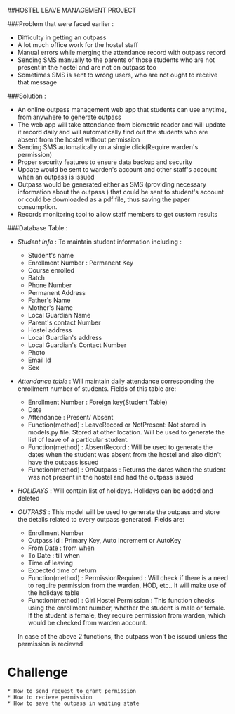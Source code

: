 ##HOSTEL LEAVE MANAGEMENT PROJECT

###Problem that were faced earlier :

* Difficulty in getting an outpass
* A lot much office work for the hostel staff
* Manual errors while merging the attendance record with outpass record
* Sending SMS manually to the parents of those students who are not present in the hostel and are not on outpass too
* Sometimes SMS is sent to wrong users, who are not ought to receive that message

###Solution : 

* An online outpass management web app that students can use anytime, from anywhere to generate outpass 
* The web app will take attendance from biometric reader and will update it record daily and will automatically find out the students who are absent from the hostel without permission
* Sending SMS automatically on a single click(Require warden's permission)
* Proper security features to ensure data backup and security
* Update would be sent to warden's account and other staff's account when an outpass is issued
* Outpass would be generated either as SMS (providing necessary information about the outpass ) that could be sent to student's account or could be downloaded as a pdf file, thus saving the paper consumption.
* Records monitoring tool to allow staff members to get custom results


###Database Table :

* *Student Info* : To maintain student information including :
    * Student's name
    * Enrollment Number : Permanent Key
    * Course enrolled
    * Batch
    * Phone Number
    * Permanent Address
    * Father's Name
    * Mother's Name
    * Local Guardian Name
    * Parent's contact Number
    * Hostel address
    * Local Guardian's address
    * Local Guardian's Contact Number
    * Photo
    * Email Id
    * Sex

* *Attendance table* : Will maintain daily attendance corresponding the enrollment number of students. Fields of this table are:
    * Enrollment Number : Foreign key(Student Table)
    * Date
    * Attendance : Present/ Absent
    * Function(method) : LeaveRecord or NotPresent: Not stored in models.py file. Stored at other location. Will be used to generate the list of leave of a particular student. 
    * Function(method) : AbsentRecord : Will be used to generate the dates when the student was absent from the hostel and also didn't have the outpass issued
    * Function(method) : OnOutpass : Returns the dates when the student was not present in the hostel and had the outpass issued

* *HOLIDAYS* : Will contain list of holidays. Holidays can be added and deleted

* *OUTPASS* : This model will be used to generate the outpass and store the details related to every outpass generated. Fields are:
    * Enrollment Number
    * Outpass Id : Primary Key, Auto Increment or AutoKey
    * From Date : from when
    * To Date : till when
    * Time of leaving
    * Expected time of return
    * Function(method) : PermissionRequired : Will check if there is a need to require permission from the warden, HOD, etc.. It will make use of the holidays table
    * Function(method) : Girl Hostel Permission : This function checks using the enrollment number, whether the student is male or female. If the student is female, they require permission from warden, which would be checked from warden account.

    In case of the above 2 functions, the outpass won't be issued unless the permission is recieved



# Challenge
    * How to send request to grant permission
    * How to recieve permission
    * How to save the outpass in waiting state
